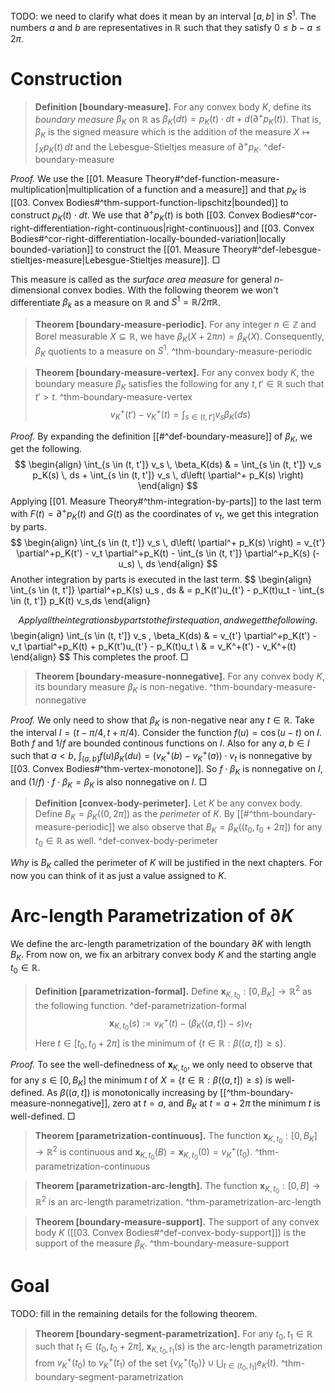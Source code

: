 TODO: we need to clarify what does it mean by an interval $[a, b]$ in $S^1$. The numbers $a$ and $b$ are representatives in $\mathbb{R}$ such that they satisfy $0 \leq b - a \leq 2\pi$.

# Construction

> __Definition [boundary-measure].__ For any convex body $K$, define its _boundary measure_ $\beta_K$ on $\mathbb{R}$ as $\beta_K(dt) = p_K(t) \cdot dt + d \left( \partial^+p_K(t) \right)$. That is, $\beta_K$ is the signed measure which is the addition of the measure $X \mapsto \int_X p_K(t) \, dt$ and the Lebesgue-Stieltjes measure of $\partial^+p_K$.  ^def-boundary-measure

_Proof._ We use the [[01. Measure Theory#^def-function-measure-multiplication|multiplication of a function and a measure]] and that $p_K$ is [[03. Convex Bodies#^thm-support-function-lipschitz|bounded]] to construct $p_K(t) \cdot dt$. We use that $\partial^+p_K(t)$ is both [[03. Convex Bodies#^cor-right-differentiation-right-continuous|right-continuous]] and [[03. Convex Bodies#^cor-right-differentiation-locally-bounded-variation|locally bounded-variation]] to construct the [[01. Measure Theory#^def-lebesgue-stieltjes-measure|Lebesgue-Stieltjes measure]]. □

This measure is called as the _surface area measure_ for general $n$-dimensional convex bodies. With the following theorem we won't differentiate $\beta_k$ as a measure on $\mathbb{R}$ and $S^1 = \mathbb{R} / 2\pi \mathbb{R}$.

> __Theorem [boundary-measure-periodic].__ For any integer $n \in \mathbb{Z}$ and Borel measurable $X \subseteq \mathbb{R}$, we have $\beta_K(X + 2 \pi n) = \beta_K(X)$. Consequently, $\beta_K$ quotients to a measure on $S^1$. ^thm-boundary-measure-periodic

> __Theorem [boundary-measure-vertex].__ For any convex body $K$, the boundary measure $\beta_K$ satisfies the following for any $t, t' \in \mathbb{R}$ such that $t' > t$. ^thm-boundary-measure-vertex
$$
v_K^+(t') - v_K^+(t) = \int_{s \in (t, t']} v_s \beta_K(ds)
$$

_Proof._ By expanding the definition [[#^def-boundary-measure]] of $\beta_K$, we get the following.
$$
\begin{align}
\int_{s \in (t, t']} v_s \, \beta_K(ds) & = \int_{s \in (t, t']} v_s p_K(s) \, ds + \int_{s \in (t, t']} v_s \, d\left( \partial^+ p_K(s) \right)
\end{align}
$$
Applying [[01. Measure Theory#^thm-integration-by-parts]] to the last term with $F(t) = \partial^+p_K(t)$ and $G(t)$ as the coordinates of $v_t$, we get this integration by parts.
$$
\begin{align}
\int_{s \in (t, t']} v_s \, d\left( \partial^+ p_K(s) \right) = v_{t'} \partial^+p_K(t') - v_t \partial^+p_K(t) - \int_{s \in (t, t']} \partial^+p_K(s) (-u_s) \, ds
\end{align}
$$
Another integration by parts is executed in the last term.
$$
\begin{align}
\int_{s \in (t, t']} \partial^+p_K(s) u_s \, ds & = p_K(t')u_{t'} - p_K(t)u_t - \int_{s \in (t, t']} p_K(t) v_s\,ds
\end{align}

$$
Apply all the integrations by parts to the first equation, and we get the following.
$$
\begin{align}
\int_{s \in (t, t']} v_s \, \beta_K(ds) & = v_{t'} \partial^+p_K(t') - v_t \partial^+p_K(t) + p_K(t')u_{t'} - p_K(t)u_t  \\
& = v_K^+(t') - v_K^+(t)
\end{align}
$$
This completes the proof. □

> __Theorem [boundary-measure-nonnegative].__ For any convex body $K$, its boundary measure $\beta_K$ is non-negative. ^thm-boundary-measure-nonnegative

_Proof._ We only need to show that $\beta_K$ is non-negative near any $t \in\mathbb{R}$. Take the interval $I = \left( t - \pi/4, t + \pi/4 \right)$. Consider the function $f(u) = \cos(u - t)$ on $I$. Both $f$ and $1/f$ are bounded continous functions on $I$. Also for any $a, b \in I$ such that $a < b$, $\int_{(a, b]} f(u) \beta_K(du) = \left( v_K^+(b) - v_K^+(a) \right) \cdot v_t$ is nonnegative by [[03. Convex Bodies#^thm-vertex-monotone]]. So $f \cdot \beta_K$ is nonnegative on $I$, and $(1/f) \cdot f \cdot \beta_K = \beta_K$ is also nonnegative on $I$. □

> __Definition [convex-body-perimeter].__ Let $K$ be any convex body. Define $B_K = \beta_K\left( (0, 2 \pi] \right)$ as the _perimeter_ of $K$. By [[#^thm-boundary-measure-periodic]] we also observe that $B_K = \beta_K\left( (t_0, t_0 + 2\pi] \right)$ for any $t_0 \in \mathbb{R}$ as well. ^def-convex-body-perimeter

_Why_ is $B_K$ called the perimeter of $K$ will be justified in the next chapters. For now you can think of it as just a value assigned to $K$.

# Arc-length Parametrization of $\partial K$

We define the arc-length parametrization of the boundary $\partial K$ with length $B_K$. From now on, we fix an arbitrary convex body $K$ and the starting angle $t_0 \in \mathbb{R}$.

> __Definition [parametrization-formal].__ Define $\mathbf{x}_{K, t_0} : [0, B_K] \to \mathbb{R}^2$ as the following function. ^def-parametrization-formal
$$
\mathbf{x}_{K, t_0} (s) := v_K^+(t) - \left( \beta_K\left( (a, t] \right) - s \right) v_t
$$
> Here $t \in [t_0, t_0 + 2 \pi]$ is the minimum of $\left\{ t \in \mathbb{R} : \beta\left( (a, t] \right) \geq s \right\}$.

_Proof._ To see the well-definedness of $\mathbf{x}_{K, t_0}$, we only need to observe that for any $s \in [0, B_K]$ the minimum $t$ of $X = \left\{ t \in \mathbb{R} : \beta\left( (a, t] \right) \geq s \right\}$ is well-defined. As $\beta((a, t])$ is monotonically increasing by [[^thm-boundary-measure-nonnegative]], zero at $t=a$, and $B_K$ at $t=a + 2\pi$ the minimum $t$ is well-defined. □

> __Theorem [parametrization-continuous].__ The function $\mathbf{x}_{K, t_0} : [0, B_K] \to \mathbb{R}^2$ is continuous and $\mathbf{x}_{K, t_0}(B) = \mathbf{x}_{K, t_0}(0) = v_K^+(t_0)$. ^thm-parametrization-continuous

> __Theorem [parametrization-arc-length].__ The function $\mathbf{x}_{K, t_0} : [0, B] \to \mathbb{R}^2$ is an arc-length parametrization. ^thm-parametrization-arc-length

> __Theorem [boundary-measure-support].__ The support of any convex body $K$ ([[03. Convex Bodies#^def-convex-body-support]]) is the support of the measure $\beta_K$. ^thm-boundary-measure-support

# Goal 

TODO: fill in the remaining details for the following theorem.

> __Theorem [boundary-segment-parametrization].__ For any $t_0, t_1 \in \mathbb{R}$ such that $t_1 \in (t_0, t_0 + 2 \pi]$, $\mathbf{x}_{K, t_0, t_1}(s)$ is the arc-length parametrization from $v_K^+(t_0)$ to $v_K^+(t_1)$ of the set $\left\{ v_K^+(t_0) \right\} \cup \bigcup_{t \in (t_0, t_1]} e_K(t)$. ^thm-boundary-segment-parametrization